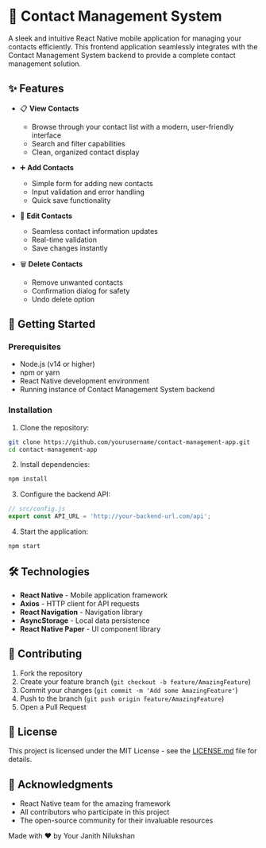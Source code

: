 # 📱 Contact Management System

A sleek and intuitive React Native mobile application for managing your contacts efficiently. This frontend application seamlessly integrates with the Contact Management System backend to provide a complete contact management solution.


## ✨ Features

- 📋 **View Contacts**
  - Browse through your contact list with a modern, user-friendly interface
  - Search and filter capabilities
  - Clean, organized contact display

- ➕ **Add Contacts**
  - Simple form for adding new contacts
  - Input validation and error handling
  - Quick save functionality

- 📝 **Edit Contacts**
  - Seamless contact information updates
  - Real-time validation
  - Save changes instantly

- 🗑️ **Delete Contacts**
  - Remove unwanted contacts
  - Confirmation dialog for safety
  - Undo delete option

## 🚀 Getting Started

### Prerequisites

- Node.js (v14 or higher)
- npm or yarn
- React Native development environment
- Running instance of Contact Management System backend

### Installation

1. Clone the repository:
```bash
git clone https://github.com/yourusername/contact-management-app.git
cd contact-management-app
```

2. Install dependencies:
```bash
npm install
```

3. Configure the backend API:
```javascript
// src/config.js
export const API_URL = 'http://your-backend-url.com/api';
```

4. Start the application:
```bash
npm start
```

## 🛠️ Technologies

- **React Native** - Mobile application framework
- **Axios** - HTTP client for API requests
- **React Navigation** - Navigation library
- **AsyncStorage** - Local data persistence
- **React Native Paper** - UI component library

## 🤝 Contributing

1. Fork the repository
2. Create your feature branch (`git checkout -b feature/AmazingFeature`)
3. Commit your changes (`git commit -m 'Add some AmazingFeature'`)
4. Push to the branch (`git push origin feature/AmazingFeature`)
5. Open a Pull Request

## 📄 License

This project is licensed under the MIT License - see the [LICENSE.md](LICENSE.md) file for details.

## 👏 Acknowledgments

- React Native team for the amazing framework
- All contributors who participate in this project
- The open-source community for their invaluable resources

Made with ❤️ by Your Janith Nilukshan
